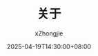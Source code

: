 ---
title: "关于"
date: 2025-04-19T14:30:00+08:00
draft: false
author: "xZhongjie"
layout: "about"
slug: "about"
menu:
    main:
        weight: 4
        params: 
            icon: archives
---